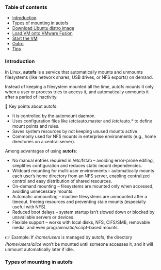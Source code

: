 ### Table of contents

- [Introduction](#introduction)
- [Types of mounting in autofs](#types-of-mounting-in-autofs)
- [Download Ubuntu distro image](#download-ubuntu-distro-image)
- [Load VM onto VMware Fusion](#load-vm-onto-vmware-fusion)
- [Start the VM](#start-the-vm)
- [Outro](#outro)
- [Tips](#tips)

### Introduction

In Linux, **autofs** is a service that automatically mounts and unmounts filesystems (like network shares, USB drives, or NFS exports) on demand.

Instead of keeping a filesystem mounted all the time, autofs mounts it only when a user or process tries to access it, and automatically unmounts it after a period of inactivity. 

🔑 Key points about autofs:

+ It is controlled by the automount daemon.
+ Uses configuration files like /etc/auto.master and /etc/auto.* to define mount points and rules.
+ Saves system resources by not keeping unused mounts active.
+ Commonly used for NFS mounts in enterprise environments (e.g., home directories on a central server).

Among advantages of using **autofs**:

+ No manual entries required in /etc/fstab – avoiding error-prone editing, simplifies configuration and reduces static mount dependencies.
+ Wildcard mounting for multi-user environments – automatically mounts each user’s home directory from an NFS server, enabling centralized control and easy distribution of shared resources.
+ On-demand mounting – filesystems are mounted only when accessed, avoiding unnecessary mounts.
+ Automatic unmounting – inactive filesystems are unmounted after a timeout, freeing resources and preventing stale mounts (especially useful with NFS).
+ Reduced boot delays – system startup isn’t slowed down or blocked by unavailable servers or devices.
+ Flexible support – works with local disks, NFS, CIFS/SMB, removable media, and even programmatic/script-based mounts.

👉 Example:
If _/home/users_ is managed by autofs, the directory _/home/users/alice_ won’t be mounted until someone accesses it, and it will unmount automatically later if idle.

### Types of mounting in autofs
